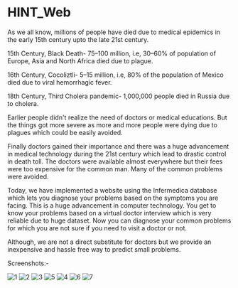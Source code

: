 # HINT_Web
As we all know, millions of people have died due to medical epidemics in the early 15th century upto the late 21st century.

15th Century, Black Death- 75–100 million, i.e, 30–60% of population of Europe, Asia and North Africa died due to plague.

16th Century, Cocoliztli- 5–15 million, i.e, 80% of the population of Mexico died due to viral hemorrhagic fever.

18th Century, Third Cholera pandemic- 1,000,000 people died in Russia due to cholera.

Earlier people didn't realize the need of doctors or medical educations. But the things got more severe as more and more people were dying due to plagues which could be easily avoided.

Finally doctors gained their importance and there was a huge advancement in medical technology during the 21st century which lead to drastic control in death toll. The doctors were available almost everywhere but their fees were too expensive for the common man. Many of the common problems were avoided.

Today, we have implemented a website using the Infermedica database which lets you diagnose your problems based on the symptoms you are facing. This is a huge advancement in computer technology. You get to know your problems based on a virtual doctor interview which is very reliable due to huge dataset. Now you can diagnose your common problems for which you are not sure if you need to visit a doctor or not.

Although, we are not a direct substitute for doctors but we provide an inexpensive and hassle free way to predict small problems.

Screenshots:-

![1](https://cloud.githubusercontent.com/assets/22478263/24319017/7be5b9c8-1136-11e7-8367-79abf3662a05.png)
![2](https://cloud.githubusercontent.com/assets/22478263/24319016/7be5a6d6-1136-11e7-8f50-93473f3b3582.png)
![3](https://cloud.githubusercontent.com/assets/22478263/24319014/7be55bcc-1136-11e7-89de-569558c85679.png)
![5](https://cloud.githubusercontent.com/assets/22478263/24319015/7be5774c-1136-11e7-9a47-e9d70bbd5e37.png)
![4](https://cloud.githubusercontent.com/assets/22478263/24319018/7be5d7b4-1136-11e7-8144-1816c14ee12f.png)
![6](https://cloud.githubusercontent.com/assets/22478263/24319019/7be620f2-1136-11e7-8586-a0eb0be6ef8f.png)
![7](https://cloud.githubusercontent.com/assets/22478263/24319020/7c1046ac-1136-11e7-8001-174ffeda2bc6.png)
